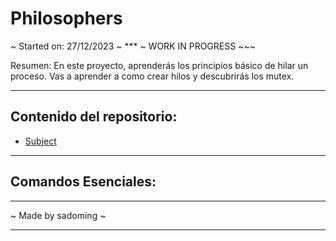 # Philosophers

~ Started on: 27/12/2023 ~ *** ~ WORK IN PROGRESS ~~~ 

Resumen:
En este proyecto, aprenderás los principios básico de hilar un proceso.
Vas a aprender a como crear hilos y descubrirás los mutex.

***
## Contenido del repositorio:
- [Subject](https://github.com/Sulig/Philosophers/blob/master/Philosophers.pdf)

***
## Comandos Esenciales:


***
~ Made by sadoming ~
***
